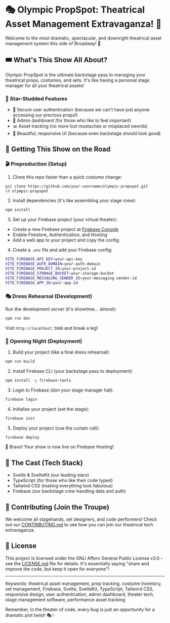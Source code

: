 # 🎭 Olympic PropSpot: Theatrical Asset Management Extravaganza! 🎪

Welcome to the most dramatic, spectacular, and downright theatrical asset management system this side of Broadway! 🌟

## 🎟️ What's This Show All About?

Olympic PropSpot is the ultimate backstage pass to managing your theatrical props, costumes, and sets. It's like having a personal stage manager for all your theatrical assets!

### 🌟 Star-Studded Features

- 🔐 Secure user authentication (because we can't have just anyone accessing our precious props!)
- 👑 Admin dashboard (for those who like to feel important)
- 📊 Asset tracking (no more lost mustaches or misplaced swords)
- 🎨 Beautiful, responsive UI (because even backstage should look good)

## 🚀 Getting This Show on the Road

### 🎬 Preproduction (Setup)

1. Clone this repo faster than a quick costume change:

```bash
git clone https://github.com/your-username/olympic-propspot.git
cd olympic-propspot
```

2. Install dependencies (it's like assembling your stage crew):

```bash
npm install
```

3. Set up your Firebase project (your virtual theater):

- Create a new Firebase project at [Firebase Console](https://console.firebase.google.com/)
- Enable Firestore, Authentication, and Hosting
- Add a web app to your project and copy the config

4. Create a `.env` file and add your Firebase config:

```bash
VITE_FIREBASE_API_KEY=your-api-key
VITE_FIREBASE_AUTH_DOMAIN=your-auth-domain
VITE_FIREBASE_PROJECT_ID=your-project-id
VITE_FIREBASE_STORAGE_BUCKET=your-storage-bucket
VITE_FIREBASE_MESSAGING_SENDER_ID=your-messaging-sender-id
VITE_FIREBASE_APP_ID=your-app-id
```

### 🎭 Dress Rehearsal (Development)

Run the development server (it's showtime... almost):

```bash
npm run dev
```

Visit `http://localhost:3000` and break a leg!

### 🎉 Opening Night (Deployment)

1. Build your project (like a final dress rehearsal):

```bash
npm run build
```

2. Install Firebase CLI (your backstage pass to deployment):

```bash
npm install -g firebase-tools
```

3. Login to Firebase (don your stage manager hat):

```bash
firebase login
```

4. Initialize your project (set the stage):

```bash
firebase init
```

5. Deploy your project (cue the curtain call):

```bash
firebase deploy
```

🎉 Bravo! Your show is now live on Firebase Hosting!

## 🌟 The Cast (Tech Stack)

- Svelte & SvelteKit (our leading stars)
- TypeScript (for those who like their code typed)
- Tailwind CSS (making everything look fabulous)
- Firebase (our backstage crew handling data and auth)

## 🎨 Contributing (Join the Troupe)

We welcome all stagehands, set designers, and code performers! Check out our [CONTRIBUTING.md](CONTRIBUTING.md) to see how you can join our theatrical tech extravaganza.

## 📜 License

This project is licensed under the GNU Affero General Public License v3.0 - see the [LICENSE.md](LICENSE.md) file for details. It's essentially saying "share and improve the code, but keep it open for everyone"!

---

Keywords: theatrical asset management, prop tracking, costume inventory, set management, Firebase, Svelte, SvelteKit, TypeScript, Tailwind CSS, responsive design, user authentication, admin dashboard, theater tech, stage management software, performance asset tracking

Remember, in the theater of code, every bug is just an opportunity for a dramatic plot twist! 🎭✨
